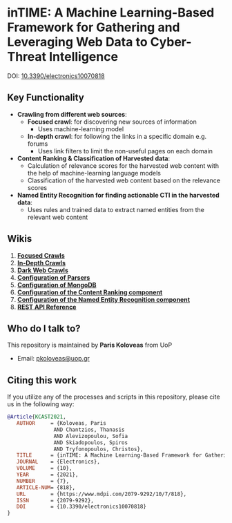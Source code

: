 # inTIME: A Machine Learning-Based Framework for Gathering and Leveraging Web Data to Cyber-Threat Intelligence

DOI: [10.3390/electronics10070818](https://doi.org/10.3390/electronics10070818)

## Key Functionality

* **Crawling from different web sources**:
  * **Focused crawl**: for discovering new sources of information
    * Uses machine-learning model
  * **In-depth crawl**: for following the links in a specific domain e.g. forums
    * Uses link filters to limit the non-useful pages on each domain
* **Content Ranking & Classification of Harvested data**:
  * Calculation of relevance scores for the harvested web content with the help of machine-learning language models
  * Classification of the harvested web content based on the relevance scores
* **Named Entity Recognition for finding actionable CTI in the harvested data**:
  * Uses rules and trained data to extract named entities from the relevant web content

## Wikis

1. [**Focused Crawls**](https://github.com/pkoloveas/inTIME/wiki/1.-Focused-Crawls)
2. [**In-Depth Crawls**](https://github.com/pkoloveas/inTIME/wiki/2.-In-Depth-Crawls)
3. [**Dark Web Crawls**](https://github.com/pkoloveas/inTIME/wiki/3.-Dark-Web-Crawls)
4. [**Configuration of Parsers**](https://github.com/pkoloveas/inTIME/wiki/4.-Configuration-of-Parsers)
5. [**Configuration of MongoDB**](https://github.com/pkoloveas/inTIME/wiki/5.-Configuration-of-MongoDB)
6. [**Configuration of the Content Ranking component**](https://github.com/pkoloveas/inTIME/wiki/6.-Configuration-of-the-Content-Ranking-component)
7. [**Configuration of the Named Entity Recognition component**](https://github.com/pkoloveas/inTIME/wiki/7.-Configuration-of-the-Named-Entity-Recognition-component)
8. [**REST API Reference**](https://github.com/pkoloveas/inTIME/wiki/REST-API-Reference)

## Who do I talk to?

This repository is maintained by **Paris Koloveas** from UoP

* Email: pkoloveas@uop.gr

## Citing this work

If you utilize any of the processes and scripts in this repository, please cite us in the following way:
```bibtex
@Article{KCAST2021,
   AUTHOR     = {Koloveas, Paris
               AND Chantzios, Thanasis
               AND Alevizopoulou, Sofia
               AND Skiadopoulos, Spiros
               AND Tryfonopoulos, Christos},
   TITLE      = {inTIME: A Machine Learning-Based Framework for Gathering and Leveraging Web Data to Cyber-Threat Intelligence},
   JOURNAL    = {Electronics},
   VOLUME     = {10},
   YEAR       = {2021},
   NUMBER     = {7},
   ARTICLE-NUM= {818},
   URL        = {https://www.mdpi.com/2079-9292/10/7/818},
   ISSN       = {2079-9292},
   DOI        = {10.3390/electronics10070818}
}
```
